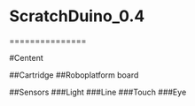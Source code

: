 # ScratchDuino_0.4

===============

#Centent

##Cartridge
##Roboplatform board

##Sensors
###Light
###Line
###Touch
###Eye
##

